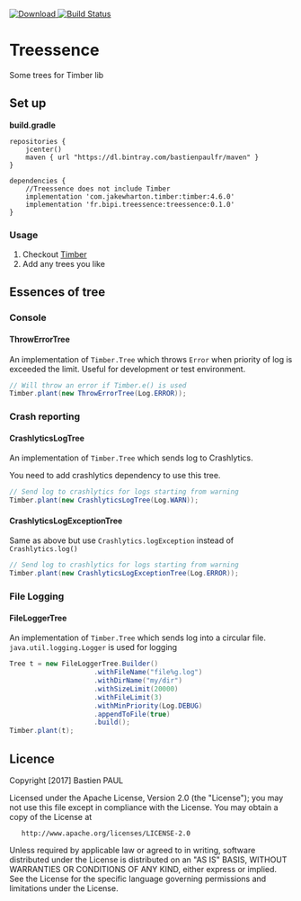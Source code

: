 [![Download](https://api.bintray.com/packages/bastienpaulfr/maven/Treessence/images/download.svg) ](https://bintray.com/bastienpaulfr/maven/Treessence/_latestVersion)
[![Build Status](https://travis-ci.org/bastienpaulfr/Treessence.svg?branch=master)](https://travis-ci.org/bastienpaulfr/Treessence)

# Treessence
Some trees for Timber lib

## Set up

**build.gradle**

```
repositories {
    jcenter()
    maven { url "https://dl.bintray.com/bastienpaulfr/maven" }
}

dependencies {
    //Treessence does not include Timber
    implementation 'com.jakewharton.timber:timber:4.6.0'
    implementation 'fr.bipi.treessence:treessence:0.1.0'
}
```

### Usage

  1. Checkout [Timber](https://github.com/JakeWharton/timber)
  2. Add any trees you like

## Essences of tree

### Console

#### ThrowErrorTree

An implementation of `Timber.Tree` which throws `Error` when priority of
log is exceeded the limit. Useful for development or test environment.

```java
// Will throw an error if Timber.e() is used
Timber.plant(new ThrowErrorTree(Log.ERROR));
```

### Crash reporting

#### CrashlyticsLogTree

An implementation of `Timber.Tree` which sends log to Crashlytics.

You need to add crashlytics dependency to use this tree.

```java
// Send log to crashlytics for logs starting from warning
Timber.plant(new CrashlyticsLogTree(Log.WARN));
```

#### CrashlyticsLogExceptionTree

Same as above but use `Crashlytics.logException` instead of `Crashlytics.log()`

```java
// Send log to crashlytics for logs starting from warning
Timber.plant(new CrashlyticsLogExceptionTree(Log.ERROR));
```

### File Logging

#### FileLoggerTree

An implementation of `Timber.Tree` which sends log into a circular file.
`java.util.logging.Logger` is used for logging

```java
Tree t = new FileLoggerTree.Builder()
                     .withFileName("file%g.log")
                     .withDirName("my/dir")
                     .withSizeLimit(20000)
                     .withFileLimit(3)
                     .withMinPriority(Log.DEBUG)
                     .appendToFile(true)
                     .build();
Timber.plant(t);
```

## Licence

   Copyright [2017] Bastien PAUL

   Licensed under the Apache License, Version 2.0 (the "License");
   you may not use this file except in compliance with the License.
   You may obtain a copy of the License at

       http://www.apache.org/licenses/LICENSE-2.0

   Unless required by applicable law or agreed to in writing, software
   distributed under the License is distributed on an "AS IS" BASIS,
   WITHOUT WARRANTIES OR CONDITIONS OF ANY KIND, either express or implied.
   See the License for the specific language governing permissions and
   limitations under the License.
   